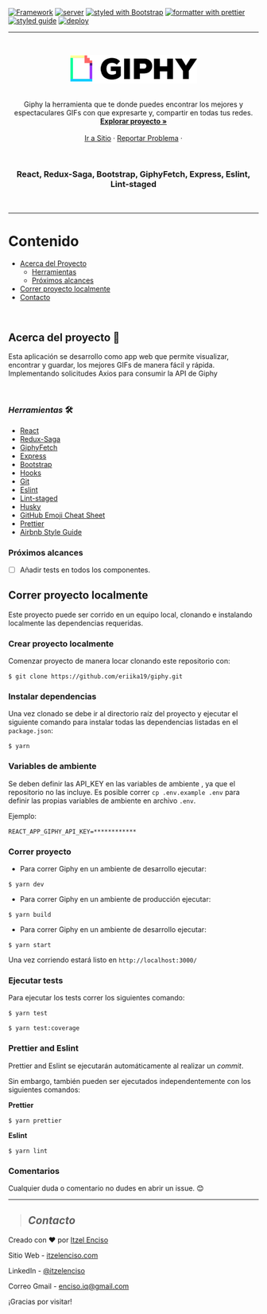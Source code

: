 [![Framework](https://img.shields.io/badge/Framework-React.js-important?style=plastic)](https://create-react-app.dev/docs)
[![server](https://img.shields.io/badge/server-express-yellow?style=plastic)](https://expressjs.com/)
[![styled with Bootstrap](https://img.shields.io/badge/styled-Bootstrap-blue?style=plastic)](https://reactstrap.github.io/)
[![formatter with prettier](https://img.shields.io/badge/formatter-prettier-blueviolet?style=plastic)](https://github.com/prettier/prettier)
[![styled guide](https://img.shields.io/badge/style_guide-Airbnb-violet?style=plastic)](https://github.com/airbnb/javascript)
[![deploy](https://img.shields.io/:deploy-Heroku-pink.svg?style=plastic)](https://devcenter.heroku.com/categories/reference)

---

<br />
<p align="center">
  <a href="https://gipphy.herokuapp.com">
    <img src="public/logo.png" alt="Logo" width="255">
  </a>
<br />
<br />
  <p align="center">
Giphy la herramienta que te donde puedes encontrar los mejores y espectaculares GIFs con que expresarte y, compartir en todas tus redes.   <br />
    <a href="https://github.com/eriika19/giphy/tree/master/src"><strong>Explorar proyecto »</strong></a>
    <br />
    <br />
    <a href="https://gipphy.herokuapp.com">Ir a Sitio</a>
    ·
    <a href="https://github.com/eriika19/giphy/issues">Reportar Problema</a>
    ·
  </p>
  <br />
</p>
 
 <h3 align="center"> React, Redux-Saga, Bootstrap, GiphyFetch, Express, Eslint, Lint-staged</h3>
 
 <br />

---

# Contenido

- [Acerca del Proyecto](#acerca-del-proyecto)
  - [Herramientas](#_herramientas_)
  - [Próximos alcances](#próximos-alcances)
- [Correr proyecto localmente](#correr-proyecto-localmente)
- [Contacto](#contacto)

 <br />

## Acerca del proyecto 🚀

Esta aplicación se desarrollo como app web que permite visualizar, encontrar y guardar, los mejores
GIFs de manera fácil y rápida. Implementando solicitudes Axios para consumir la API de Giphy

 <br />

### _*Herramientas*_ 🛠️

- [React](https://create-react-app.dev/docs)
- [Redux-Saga](https://github.com/bmealhouse/next-redux-saga)
- [GiphyFetch](https://github.com/Giphy/giphy-js/blob/master/packages/fetch-api/README.md)
- [Express](https://expressjs.com/)
- [Bootstrap](https://reactstrap.github.io/)
- [Hooks](https://es.reactjs.org/docs/hooks-intro.html)
- [Git](https://git-scm.com/)
- [Eslint](https://eslint.org/)
- [Lint-staged](https://openbase.io/js/lint-staged)
- [Husky](https://github.com/typicode/husky)
- [GitHub Emoji Cheat Sheet](https://www.webpagefx.com/tools/emoji-cheat-sheet)
- [Prettier](https://github.com/prettier/prettier)
- [Airbnb Style Guide](https://github.com/airbnb/javascript)

### Próximos alcances

- [ ] Añadir tests en todos los componentes.

## Correr proyecto localmente

Este proyecto puede ser corrido en un equipo local, clonando e instalando localmente las
dependencias requeridas.

### Crear proyecto localmente

Comenzar proyecto de manera locar clonando este repositorio con:

```
$ git clone https://github.com/eriika19/giphy.git
```

### Instalar dependencias

Una vez clonado se debe ir al directorio raíz del proyecto y ejecutar el siguiente comando para
instalar todas las dependencias listadas en el `package.json`:

```
$ yarn
```

### Variables de ambiente

Se deben definir las API_KEY en las variables de ambiente , ya que el repositorio no las incluye. Es
posible correr `cp .env.example .env` para definir las propias variables de ambiente en archivo
`.env`.

Ejemplo:

```shell
REACT_APP_GIPHY_API_KEY=************
```

### Correr proyecto

- Para correr Giphy en un ambiente de desarrollo ejecutar:

```
$ yarn dev
```

- Para correr Giphy en un ambiente de producción ejecutar:

```
$ yarn build
```

- Para correr Giphy en un ambiente de desarrollo ejecutar:

```
$ yarn start
```

Una vez corriendo estará listo en `http://localhost:3000/`

### Ejecutar tests

Para ejecutar los tests correr los siguientes comando:

```
$ yarn test
```

```
$ yarn test:coverage
```

### Prettier and Eslint

Prettier and Eslint se ejecutarán automáticamente al realizar un _commit_.

Sin embargo, también pueden ser ejecutados independentemente con los siguientes comandos:

**Prettier**

```
$ yarn prettier
```

**Eslint**

```
$ yarn lint
```

### Comentarios

Cualquier duda o comentario no dudes en abrir un issue. 😊

---

> ## _Contacto_

Creado con ❤️ por [Itzel Enciso](https://github.com/eriika19)

Sitio Web - [itzelenciso.com](https://itzelenciso.com/)

LinkedIn - [@itzelenciso](https://www.linkedin.com/in/itzelenciso/)

Correo Gmail -
[enciso.iq@gmail.com](<mailto:enciso.iq@gmail.com?subject=Reclutamiento&body=¡Buen día! el motivo de contacto es:>)

¡Gracias por visitar!

